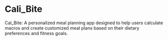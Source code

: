 # Cali_Bite
Cal_Bite: A personalized meal planning app designed to help users calculate macros and create customized meal plans based on their dietary preferences and fitness goals.
